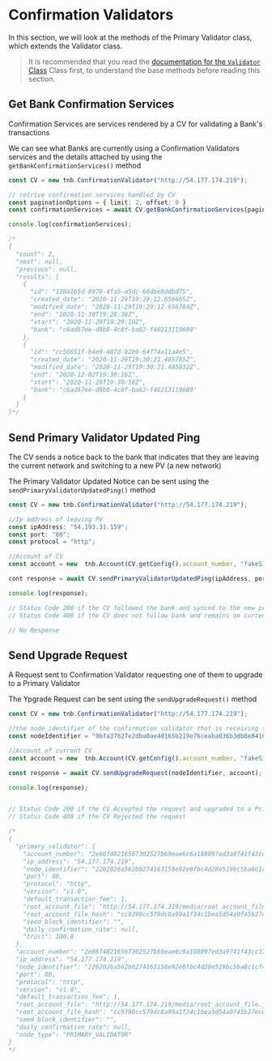 # Confirmation Validators

In this section, we will look at the methods of the Primary Validator class, which extends the Validator class.

>It is recommended that you read the [documentation for the `Validator` Class](#Validator) Class first, to understand the base methods before reading this section.

 ## Get Bank Confirmation Services

Confirmation Services are services rendered by a CV for validating a Bank's transactions

We can see what Banks are currently using a Confirmation Validators services and the details attached by using  the `getBankConfirmationServices()` method


```ts
const CV = new tnb.ConfirmationValidator("http://54.177.174.219");

// retrive confirmation services handled by CV
const paginationOptions = { limit: 2, offset: 0 } 
const confirmationServices = await CV.getBankConfirmationServices(paginationOptions);

console.log(confirmationServices);

/*
{
  "count": 2,
  "next": null,
  "previous": null,
  "results": [
    {
      "id": "120a1b5d-8978-4fa5-a5dc-66dbe8ddbd75",
      "created_date": "2020-11-29T19:29:12.656665Z",
      "modified_date": "2020-11-29T19:29:12.656704Z",
      "end": "2020-11-30T19:28:36Z",
      "start": "2020-11-29T19:29:10Z",
      "bank": "c6ad67ee-d9b8-4c8f-ba62-f46213119689"
    },
    {
      "id": "cc56651f-b4e9-487d-82b9-64774a11a4e5",
      "created_date": "2020-11-29T19:30:21.485785Z",
      "modified_date": "2020-11-29T19:30:21.485832Z",
      "end": "2020-12-02T19:30:16Z",
      "start": "2020-11-29T19:30:18Z",
      "bank": "c6ad67ee-d9b8-4c8f-ba62-f46213119689"
    }
  ]
}*/
```

## Send Primary Validator Updated Ping

The CV sends a notice back to the bank that indicates that they are leaving the current network and switching to a new PV (a new network)

The Primary Validator Updated Notice can be sent using the `sendPrimaryValidatorUpdatedPing()` method

```ts
const CV = new tnb.ConfirmationValidator("http://54.177.174.219");

//Ip address of leaving PV
const ipAddress: "54.193.31.159";
const port: "80";
const protocol = "http";

//Account of CV
const account = new  tnb.Account(CV.getConfig().account_number, "fakeSigningKeyHex");

cont response = await CV.sendPrimaryValidatorUpdatedPing(ipAddress, port, protocol,  account);

console.log(response);

// Status Code 200 if the CV followed the bank and synced to the new primary validator (new network)
// Status Code 400 if the CV does not follow bank and remains on current network

// No Response

```

## Send Upgrade Request

A Request sent to Confirmation Validator requesting one of them to upgrade to a Primary Validator

The Ypgrade Request can be sent using the `sendUpgradeRequest()` method

```ts
const CV = new tnb.ConfirmationValidator("http://54.177.174.219");

//the node identifier of the confirmation validator that is receiving the upgrade notice
const nodeIdentifier = "9bfa37627e2dba0ae48165b219e76ceaba036b3db8e84108af73a1cce01fad35"

//Account of current CV
const account = new  tnb.Account(CV.getConfig().account_number, "fakeSigningKeyHex");

const response = await CV.sendUpgradeRequest(nodeIdentifier, account);

console.log(response);


// Status Code 200 if the CV Accepted the request and upgraded to a Primary Validator
// Status Code 400 if the CV Rejected the request

/*
{
  "primary_validator": {
    "account_number": "2e86f48216567302527b69eae6c6a188097ed3a9741f43cc3723e570cf47644c",
    "ip_address": "54.177.174.219",
    "node_identifier": "2262026a562b0274163158e92e8fbc4d28e519bc5ba8c1cf403703292be84a51",
    "port": 80,
    "protocol": "http",
    "version": "v1.0",
    "default_transaction_fee": 1,
    "root_account_file": "http://54.177.174.219/media/root_account_file.json",
    "root_account_file_hash": "cc9390cc579dc8a99a1f34c1bea5d54a0f45b27ecee7e38662f0cd853f76744d",
    "seed_block_identifier": "",
    "daily_confirmation_rate": null,
    "trust": 100.0
  },
  "account_number": "2e86f48216567302527b69eae6c6a188097ed3a9741f43cc3723e570cf47644c",
  "ip_address": "54.177.174.219",
  "node_identifier": "2262026a562b0274163158e92e8fbc4d28e519bc5ba8c1cf403703292be84a51",
  "port": 80,
  "protocol": "http",
  "version": "v1.0",
  "default_transaction_fee": 1,
  "root_account_file": "http://54.177.174.219/media/root_account_file.json",
  "root_account_file_hash": "cc9390cc579dc8a99a1f34c1bea5d54a0f45b27ecee7e38662f0cd853f76744d",
  "seed_block_identifier": "",
  "daily_confirmation_rate": null,
  "node_type": "PRIMARY_VALIDATOR"
}
*/
```




